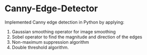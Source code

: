 # Canny-Edge-Detector
Implemented Canny edge detection in Python by applying:
1) Gaussian smoothing operator for image smoothing
2) Sobel operator to find the magnitude and direction of the edges
3) Non-maximum suppression algorithm 
4) Double threshold algorithm.
